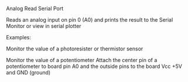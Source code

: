 

Analog Read Serial Port

Reads an analog input on pin 0 (A0) and prints the result to the Serial Monitor or view in serial plotter

Examples:

Monitor the value of a photoresister or thermistor sensor

Monitor the value of a potentiometer Attach the center pin of a potentiometer to board pin A0 and the outside pins to the board Vcc +5V and GND (ground)

